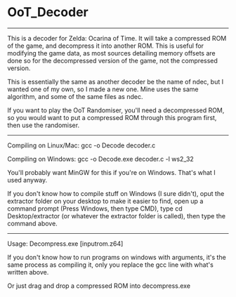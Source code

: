 # OoT_Decoder

---

This is a decoder for Zelda: Ocarina of Time. It will take a compressed ROM of the game, and decompress it into another ROM. This is useful for modifying the game data, as most sources detailing memory offsets are done so for the decompressed version of the game, not the compressed version.

This is essentially the same as another decoder be the name of ndec, but I wanted one of my own, so I made a new one. Mine uses the same algorithm, and some of the same files as ndec.

If you want to play the OoT Randomiser, you'll need a decompressed ROM, so you would want to put a compressed ROM through this program first, then use the randomiser.

---

Compiling on Linux/Mac: gcc -o Decode decoder.c

Compiling on Windows: gcc -o Decode.exe decoder.c -l ws2_32

You'll probably want MinGW for this if you're on Windows. That's what I used anyway.

If you don't know how to compile stuff on Windows (I sure didn't), oput the extractor folder on your desktop to make it easier to find, open up a command prompt (Press Windows, then type CMD), type cd Desktop/extractor (or whatever the extractor folder is called), then type the command above.

---

Usage: Decompress.exe [inputrom.z64]

If you don't know how to run programs on windows with arguments, it's the same process as compiling it, only you replace the gcc line with what's written above.

Or just drag and drop a compressed ROM into decompress.exe
